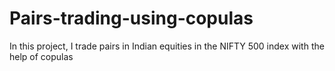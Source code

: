 # Pairs-trading-using-copulas
In this project, I trade pairs in Indian equities in the NIFTY 500 index with the help of copulas
